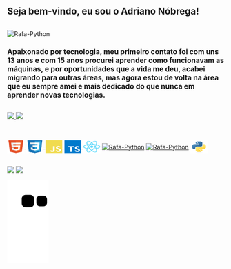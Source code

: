 ## Seja bem-vindo, eu sou o Adriano Nóbrega!
 ##
<img align="center" alt="Rafa-Python"  src="https://clubedosgeeks.com.br/wp-content/uploads/2016/01/dormrm.gif">

<h3>Apaixonado por tecnologia, meu primeiro contato foi com uns 13 anos e com 15 anos procurei aprender como funcionavam as máquinas, e por oportunidades que a vida me deu, acabei migrando para outras áreas, mas agora estou de volta na área que eu sempre amei e mais dedicado do que nunca em aprender novas tecnologias.</h3>

  ##

<div>
  <a href="https://github.com/adrianonobrega">
  <img height="180em" src="https://github-readme-stats.vercel.app/api?username=adrianonobrega&show_icons=true&theme=dracula&include_all_commits=true&count_private=true"/>
 <img height="180em" src="https://github-readme-stats.vercel.app/api/top-langs/?username=adrianonobrega&layout=compact&langs_count=7&theme=dracula"/>
 
</div>

  ##


<div style="display: inline_block"><br>
  <img align="center" alt="Rafa-HTML" height="30" width="40" src="https://raw.githubusercontent.com/devicons/devicon/master/icons/html5/html5-original.svg">
  <img align="center" alt="Rafa-CSS" height="30" width="40" src="https://raw.githubusercontent.com/devicons/devicon/master/icons/css3/css3-original.svg">
  <img align="center" alt="Rafa-Js" height="30" width="40" src="https://raw.githubusercontent.com/devicons/devicon/master/icons/javascript/javascript-plain.svg">
  <img align="center" alt="Rafa-Ts" height="30" width="40" src="https://raw.githubusercontent.com/devicons/devicon/master/icons/typescript/typescript-plain.svg">
  <img align="center" alt="Rafa-React" height="30" width="40" src="https://raw.githubusercontent.com/devicons/devicon/master/icons/react/react-original.svg">
<img align="center" alt="Rafa-Python" height="30" width="40" src="https://cdn.jsdelivr.net/gh/devicons/devicon/icons/nodejs/nodejs-original.svg">
<img align="center" alt="Rafa-Python" height="30" width="40" src="https://cdn.jsdelivr.net/gh/devicons/devicon/icons/postgresql/postgresql-plain-wordmark.svg">
 <img align="center" alt="Rafa-Python" height="30" width="40" src="https://raw.githubusercontent.com/devicons/devicon/master/icons/python/python-original.svg">
 
 <div> 

  ##
 
  <a href = "mailto:devadrianonobrega26@gmail.com"><img src="https://img.shields.io/badge/-Gmail-%23333?style=for-the-badge&logo=gmail&logoColor=white" target="_blank"></a>
  <a href="https://www.linkedin.com/in/adriano-n%C3%B3brega-05502516a" target="_blank"><img src="https://img.shields.io/badge/-LinkedIn-%230077B5?style=for-the-badge&logo=linkedin&logoColor=white" target="_blank"></a> 
 
  ![Snake animation](https://github.com/rafaballerini/rafaballerini/blob/output/github-contribution-grid-snake.svg)
 
</div>



